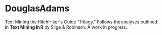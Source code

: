 # DouglasAdams
Text Mining the HitchHiker's Guide "Trilogy." Follows the analyses outlined in **Text Mining in R** by Silge & Robinson. A work in progress.
